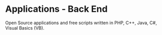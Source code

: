 # Applications - Back End
Open Source applications and free scripts written in PHP, C++, Java, C#, Visual Basics (VB).
